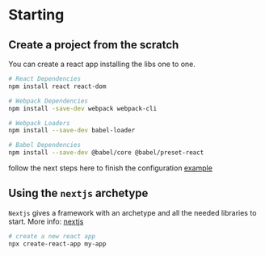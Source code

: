 # Starting

## Create a project from the scratch

You can create a react app installing the libs one to one.

```bash
# React Dependencies
npm install react react-dom

# Webpack Dependencies
npm install -save-dev webpack webpack-cli

# Webpack Loaders
npm install --save-dev babel-loader

# Babel Dependencies
npm install --save-dev @babel/core @babel/preset-react
```

follow the next steps here to finish the configuration [example](https://dev.to/ruppysuppy/create-react-app-from-scratch-like-a-pro-de0)

## Using the `nextjs` archetype

`Nextjs` gives a framework with an archetype and all the needed libraries to start. More info: [nextjs](https://nextjs.org/docs)

```bash
# create a new react app
npx create-react-app my-app
```